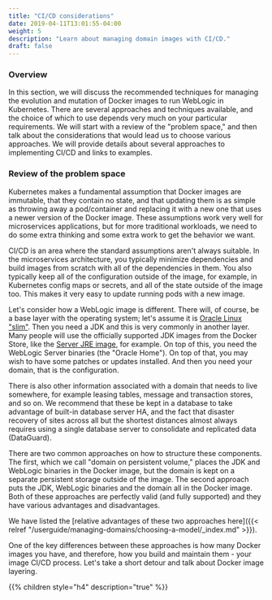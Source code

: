 ```yaml
---
title: "CI/CD considerations"
date: 2019-04-11T13:01:55-04:00
weight: 5
description: "Learn about managing domain images with CI/CD."
draft: false
---
```


### Overview

In this section, we will discuss the recommended techniques for managing the evolution
and mutation of Docker images to run WebLogic in Kubernetes.  There are several
approaches and techniques available, and the choice of which to use depends very
much on your particular requirements.  We will start with a review of the "problem
space," and then talk about the considerations that would lead us to choose various
approaches.  We will provide details about several approaches to implementing
CI/CD and links to examples.

### Review of the problem space

Kubernetes makes a fundamental assumption that Docker images are immutable,
that they contain no state, and that updating them is as simple as throwing
away a pod/container and replacing it with a new one that uses a newer version
of the Docker image.  These assumptions work very well for microservices
applications, but for more traditional workloads, we need to do some extra
thinking and some extra work to get the behavior we want.

CI/CD is an area where the standard assumptions aren't always suitable.  In the
microservices architecture, you typically minimize dependencies and build
images from scratch with all of the dependencies in them.  You also typically
keep all of the configuration outside of the image, for example, in Kubernetes config
maps or secrets, and all of the state outside of the image too.  This makes
it very easy to update running pods with a new image.

Let's consider how a WebLogic image is different.  There will, of course, be a
base layer with the operating system; let's assume it is
[Oracle Linux "slim"](https://hub.docker.com/_/oraclelinux/).  Then you need
a JDK and this is very commonly in another layer.  Many people will use
the officially supported JDK images from the Docker Store, like the
[Server JRE image](https://hub.docker.com/_/oracle-serverjre-8), for example.  On
top of this, you need the WebLogic Server binaries (the "Oracle Home").  On top
of that, you may wish to have some patches or updates installed.  And then
you need your domain, that is the configuration.

There is also other information associated with a domain that needs to live
somewhere, for example leasing tables, message and transaction stores, and so
on.  We recommend that these be kept in a database to take advantage of built-in 
database server HA, and the fact that disaster recovery of sites across all 
but the shortest distances almost always requires using a single database 
server to consolidate and replicated data (DataGuard).

There are two common approaches on how to structure these components.  The first,
which we call "domain on persistent volume," places the JDK and WebLogic binaries
in the Docker image, but the domain is kept on a separate persistent storage
outside of the image.  The second approach puts the JDK, WebLogic binaries
and the domain all in the Docker image.  Both of these approaches are perfectly
valid (and fully supported) and they have various advantages and disadvantages.

We have listed the [relative advantages of these two approaches here]({{< relref "/userguide/managing-domains/choosing-a-model/_index.md" >}}).

One of the key differences between these approaches is how many Docker images
you have, and therefore, how you build and maintain them - your image CI/CD
process.  Let's take a short detour and talk about Docker image layering.

{{% children style="h4" description="true" %}}
